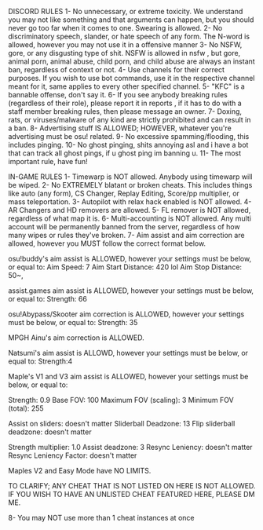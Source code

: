 DISCORD RULES
1- No unnecessary, or extreme toxicity. We understand you may not like something and that arguments can happen, but you should never go too far when it comes to one. Swearing is allowed.
2- No discriminatory speech, slander, or hate speech of any form. The N-word is allowed, however you may not use it in a offensive manner
3- No NSFW, gore, or any disgusting type of shit. NSFW is allowed in nsfw , but gore, animal porn, animal abuse, child porn, and child abuse are always an instant ban, regardless of context or not.
4- Use channels for their correct purposes. If you wish to use bot commands, use it in the respective channel meant for it, same applies to every other specified channel.
5- "KFC" is a bannable offense, don't say it.
6- If you see anybody breaking rules (regardless of their role), please report it in reports , if it has to do with a staff member breaking rules, then please message an owner.
7- Doxing, rats, or viruses/malware of any kind are strictly prohibited and can result in a ban.
8- Advertising stuff IS ALLOWED; HOWEVER, whatever you're advertising must be osu! related.
9- No excessive spamming/flooding, this includes pinging.
10- No ghost pinging, shits annoying asl and i have a bot that can track all ghost pings, if u ghost ping im banning u.
11- The most important rule, have fun!

IN-GAME RULES
1- Timewarp is NOT allowed. Anybody using timewarp will be wiped.
2- No EXTREMELY blatant or broken cheats. This includes things like auto (any form), CS Changer, Replay Editing, Score/pp multiplier, or mass teleportation.
3- Autopilot with relax hack enabled is NOT allowed.
4- AR Changers and HD removers are allowed.
5- FL remover is NOT allowed, regardless of what map it is.
6- Multi-accounting is NOT allowed. Any multi account will be permanently banned from the server, regardless of how many wipes or rules they've broken.
7- Aim assist and aim correction are allowed, however you MUST follow the correct format below.

osu!buddy's aim assist is ALLOWED, however your settings must be below, or equal to:
Aim Speed: 7
Aim Start Distance: 420 lol
Aim Stop Distance: 50~,

assist.games aim assist is ALLOWED, however your settings must be below, or equal to:
Strength: 66

osu!Abypass/Skooter aim correction is ALLOWED, however your settings must be below, or equal to:
Strength: 35

MPGH Ainu's aim correction is ALLOWED.

Natsumi's aim assist is ALLOWD, however your settings must be below, or equal to:
Strength:4


Maple's V1 and V3 aim assist is ALLOWED, however your settings must be below, or equal to:

Strength: 0.9
Base FOV:  100
Maximum FOV (scaling): 3
Minimum FOV (total): 255

Assist on sliders: doesn't matter
Sliderball Deadzone: 13
Flip sliderball deadzone: doesn't matter

Strength multiplier: 1.0
Assist deadzone: 3
Resync Leniency: doesn't matter
Resync Leniency Factor: doesn't matter


Maples V2 and Easy Mode have NO LIMITS.

TO CLARIFY; ANY CHEAT THAT IS NOT LISTED ON HERE IS NOT ALLOWED. IF YOU WISH TO HAVE AN UNLISTED CHEAT FEATURED HERE, PLEASE DM ME.

8- You may NOT use more than 1 cheat instances at once
